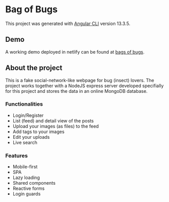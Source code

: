 # Bag of Bugs
This project was generated with [Angular CLI](https://github.com/angular/angular-cli) version 13.3.5.
## Demo
A working demo deployed in netlify can be found at [bags of bugs](https://bag-of-bugs.netlify.app).
## About the project
This is a fake social-network-like webpage for bug (insect) lovers. The project works together with a NodeJS express server developed specifially for this project and stores the data in an online MongoDB database.
### Functionalities
 - Login/Register
 - List (feed) and detail view of the posts
 - Upload your images (as files) to the feed
 - Add tags to your images
 - Edit your uploads
 - Live search 
### Features
 - Mobile-first
 - SPA
 - Lazy loading
 - Shared components
 - Reactive forms
 - Login guards